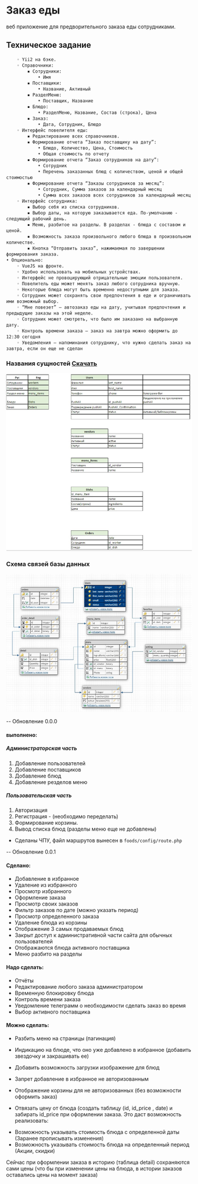 # Заказ еды
  веб приложение для предворительного заказа еды сотрудниками.

## Техническое задание 
        ◦ Yii2 на бэке. 
        ◦ Справочники:
            ▪ Сотрудники: 
                • Имя
            ▪ Поставщики: 
                • Название, Активный
            ▪ РазделМеню: 
                • Поставщик, Название
            ▪ Блюдо:
                • РазделМеню, Название, Состав (строка), Цена
            ▪ Заказ:
                • Дата, Сотрудник, Блюдо
        ◦ Интерфейс повелителя еды:
            ▪ Редактирование всех справочников.
            ▪ Формирование отчета “Заказ поставщику на дату”:
                • Блюдо, Количество, Цена, Стоимость
                • Общая стоимость по отчету
            ▪ Формирование отчета “Заказ сотрудников на дату”:
                • Сотрудник
                • Перечень заказанных блюд с количеством, ценой и общей стоимостью
            ▪ Формирование отчета “Заказы сотрудников за месяц”:
                • Сотрудник, Сумма заказов за календарный месяц
                • Сумма всех заказов всех сотрудников за календарный месяц
        ◦ Интерфейс сотрудника:
            ▪ Выбор себя из списка сотрудников.
            ▪ Выбор даты, на которую заказывается еда. По-умолчанию - следующий рабочий день.
            ▪ Меню, разбитое на разделы. В разделах - блюда с составом и ценой. 
            ▪ Возможность заказа произвольного любого блюда в произвольном количестве.
            ▪ Кнопка “Отправить заказ”, нажимаемая по завершении формирования заказа. 
    • Опционально:
        ◦ VueJS на фронте.
        ◦ Удобно использовать на мобильных устройствах.
        ◦ Интерфейс не провоцирующий отрицательные эмоции пользователя.
        ◦ Повелитель еды может менять заказ любого сотрудника вручную.
        ◦ Некоторые блюда могут быть временно недоступными для заказа.
        ◦ Сотрудник может сохранять свои предпочтения в еде и ограничивать ими возможный выбор.
        ◦ “Мне повезет” – автозаказ еды на дату, учитывая предпочтения и предыдущие заказы на этой неделе.
        ◦ Сотрудник может смотреть, что было им заказано на выбранную дату.
        ◦ Контроль времени заказа – заказ на завтра можно оформить до 12:30 сегодня
        ◦ Уведомления – напоминания сотруднику, что нужно сделать заказ на завтра, если он еще не сделан


### Названия сущностей [Скачать](https://github.com/Cneon90/foods/blob/master/Eda.xlsx)
![Image text](https://github.com/Cneon90/foods/blob/master/description.jpg)

### Схема связей базы данных
![Image text](https://github.com/Cneon90/foods/blob/master/scheme_2.jpg)

-- Обновление 0.0.0

#### выполнено: 
  ##### Администраторская часть
  1. Добавление пользователей
  2. Добавление поставщиков
  3. Добавление блюд
  4. Добавление резделов меню
  
  ##### Пользовательская часть
  1. Авторизация 
  2. Регистрация - (необходимо переделать)
  3. Формирование корзины.
  4. Вывод списка блюд (разделы меню еще не добавлены)


- Сделаны ЧПУ, файл маршрутов вынесен в ```foods/config/route.php``` 

-- Обновление 0.0.1
#### Сделано:
+ Добавление в избранное
+ Удаление из избранного
+ Просмотр избранного
+ Оформление заказа 
+ Просмотр своих заказов 
+ Фильтр заказов по дате (можно указать период)
+ Просмотр определенного заказа
+ Удаление блюда из корзины
+ Отображение 3 самых продаваемых блюд
+ Закрыт доступ к административной части сайта для обычных пользователей
+ Отображаются блюда активного поставщика
+ Меню разбито на разделы


#### Надо сделать:
- Отчёты
- Редактирование любого заказа администратором
- Временную блокировку блюда
- Контроль времени заказа 
- Уведомление телеграмм о необходимости сделать заказ во время
- Выбор активного поставщика


#### Можно сделать:
* Разбить меню на страницы (пагинация) 
* Индикацию на блюде, что оно уже добавлено в избранное (добавить звездочку и закрашивать ее)

* Добавить возможность загрузки изображение для блюд
* Запрет добавление в избранное не авторизованным
* Отображение корзины для не авторизованных (без возможности оформить заказ)
* Отвязать цену от блюда (создать таблицу (id, id_price , date) и забирать id_price при оформлении заказа. Это даст возможность реализовать:
+  Возможность указывать стоимость блюда с определенной даты (Заранее 				прописывать изменения) 
+ Возможность указывать стоимость блюда на определенный период (Акции, скидки)

Сейчас при оформлении заказа в историю (таблица detail) сохраняются сами цены (что бы при изменении цены на блюда, в истории заказов оставались цены на момент заказа)   



